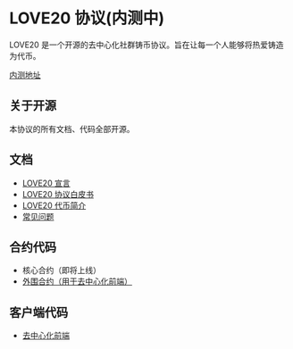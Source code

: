 # LOVE20 协议(内测中)

LOVE20 是一个开源的去中心化社群铸币协议。旨在让每一个人能够将热爱铸造为代币。

[内测地址](https://love20tkm.github.io/interface/)

## 关于开源

本协议的所有文档、代码全部开源。

## 文档

- [LOVE20 宣言](/whitepaper/LOVE20宣言.md)
- [LOVE20 协议白皮书](/whitepaper/LOVE20协议白皮书.md)
- [LOVE20 代币简介](/whitepaper/LOVE20代币简介.md)
- [常见问题](/whitepaper/FAQ.md)

## 合约代码

- 核心合约（即将上线）
- [外围合约（用于去中心化前端）](https://github.com/LOVE20TKM/periphery)

## 客户端代码

- [去中心化前端](https://github.com/LOVE20TKM/interface)

